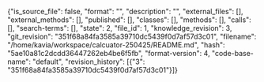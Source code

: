 {"is_source_file": false, "format": "", "description": "", "external_files": [], "external_methods": [], "published": [], "classes": [], "methods": [], "calls": [], "search-terms": [], "state": 2, "file_id": 1, "knowledge_revision": 3, "git_revision": "351f68a84fa3585a39710dc5439f0d7af57d3c01", "filename": "/home/kavia/workspace/calcuator-250425/README.md", "hash": "5ae10a81c2dcdd36447262eb4be6f5fb", "format-version": 4, "code-base-name": "default", "revision_history": [{"3": "351f68a84fa3585a39710dc5439f0d7af57d3c01"}]}